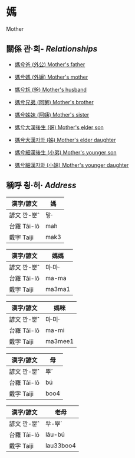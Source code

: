 # 媽
Mother

## 關係 관·희- _Relationships_

- [媽兮爸 (外公) Mother's father](member13.md)

- [媽兮媽 (外嫲) Mother's mother](member14.md)

- [媽兮尪 (爸) Mother's husband](member2.md)

- [媽兮兄弟 (阿舅) Mother's brother](member16.md)

- [媽兮姊妹 (阿姨) Mother's sister](member15.md)

- [媽兮大漢後生 (哥) Mother's elder son](member4.md)

- [媽兮大漢자와 (姊) Mother's elder daughter](member5.md)

- [媽兮細漢後生 (小弟) Mother's younger son](member6.md)

- [媽兮細漢자와 (小妹) Mother's younger daughter](member7.md)



## 稱呼 칑·허· _Address_

漢字/諺文 | 媽
--- | ---
諺文 깐-뿐ˆ | 맣·
台羅 Tâi-lô | mah
戴字 Taiji | mak3


漢字/諺文 | 媽媽
--- | ---
諺文 깐-뿐ˆ | 마·마·
台羅 Tâi-lô | ma-ma
戴字 Taiji | ma3ma1


漢字/諺文 | 媽咪
--- | ---
諺文 깐-뿐ˆ | 마·미·
台羅 Tâi-lô | ma-mi
戴字 Taiji | ma3mee1


漢字/諺文 | 母
--- | ---
諺文 깐-뿐ˆ | 뿌ˊ
台羅 Tâi-lô | bú
戴字 Taiji | boo4


漢字/諺文 | 老母
--- | ---
諺文 깐-뿐ˆ | ᄅᅷ-뿌ˊ
台羅 Tâi-lô | lāu-bú
戴字 Taiji | lau33boo4


